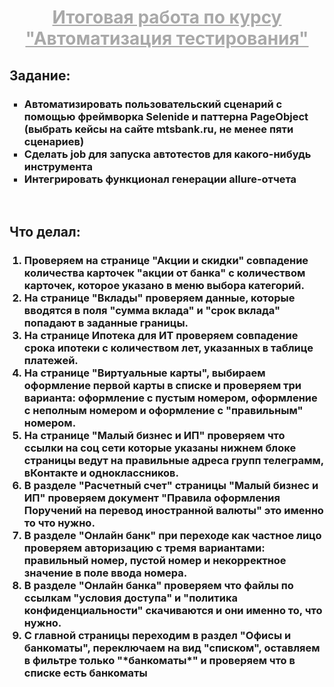 <h1 align="center"><a href="https://imchubzzz.github.io/autoTestsExam" style="color: darkgrey ">Итоговая работа по курсу "Автоматизация тестирования"</a></h1>

<h2>Задание:</h2>
<ul type="square">
<h3>
    <li>Автоматизировать пользовательский сценарий с помощью фреймворка Selenide и паттерна PageObject (выбрать кейсы на сайте mtsbank.ru, не менее пяти сценариев)
    <li>Сделать job для запуска автотестов для какого-нибудь инструмента
    <li>Интегрировать функционал генерации allure-отчета
</h3>
</ul>
<br>
<h2>Что делал:</h2>
<ol><h3>
 <li>Проверяем на странице "Акции и скидки" совпадение  количества карточек "акции от банка" с количеством карточек, которое указано в меню выбора категорий.
 <li>На странице "Вклады" проверяем данные, которые вводятся в поля "сумма вклада" и "срок вклада" попадают в заданные границы.
 <li>На странице Ипотека для ИТ проверяем совпадение срока ипотеки с количеством лет, указанных в таблице платежей.
 <li>На странице "Виртуальные карты", выбираем оформление первой карты в списке и проверяем три варианта: оформление с пустым номером, оформление с неполным номером и оформление с "правильным" номером. 
 <li>На странице "Малый бизнес и ИП" проверяем что ссылки на соц сети которые указаны нижнем блоке страницы ведут на правильные адреса групп телеграмм, вКонтакте и одноклассников.
 <li>В разделе "Расчетный счет" страницы "Малый бизнес и ИП" проверяем документ "Правила оформления Поручений на перевод иностранной валюты" это именно то что нужно.
 <li>В разделе "Онлайн банк" при переходе как частное лицо проверяем авторизацию с тремя вариантами: правильный номер, пустой номер и некорректное значение в поле ввода номера.
 <li>В разделе "Онлайн банка" проверяем что файлы по ссылкам  "условия доступа" и "политика конфиденциальности" скачиваются и они именно то, что нужно.
 <li>С главной страницы переходим в раздел "Офисы и банкоматы", переключаем на вид "списком", оставляем в фильтре только "*банкоматы*" и проверяем что в списке есть банкоматы
</h3></ol>
